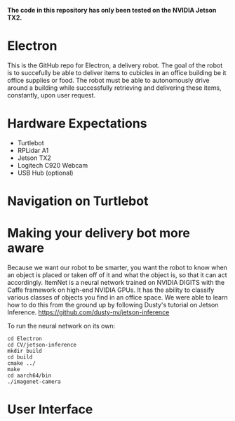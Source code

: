 **The code in this repository has only been tested on the NVIDIA Jetson TX2.**

# Electron
This is the GitHub repo for Electron, a delivery robot. The goal of the robot is to succefully be able to deliver items to cubicles in an office building be it office supplies or food. The robot must be able to autonomously drive around a building while successfully retrieving and delivering these items, constantly, upon user request.

# Hardware Expectations
* Turtlebot
* RPLidar A1
* Jetson TX2
* Logitech C920 Webcam
* USB Hub (optional)

# Navigation on Turtlebot

# Making your delivery bot more aware
Because we want our robot to be smarter, you want the robot to know when an object is placed or taken off of it and what the object is, so that it can act accordingly. ItemNet is a neural network trained on NVIDIA DIGITS with the Caffe framework on high-end NVIDIA GPUs. It has the ability to classify various classes of objects you find in an office space. We were able to learn how to do this from the ground up by following Dusty's tutorial on Jetson Inference.
https://github.com/dusty-nv/jetson-inference

To run the neural network on its own:
```
cd Electron
cd CV/jetson-inference
mkdir build
cd build
cmake ../
make
cd aarch64/bin
./imagenet-camera
```

# User Interface
